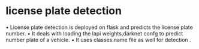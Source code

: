 # license plate detection
•	License plate detection is deployed on flask and predicts the license plate number.
•	It deals with loading the lapi weights,darknet confg to predict number plate of a vehicle.
•	It uses classes.name file as well for detection .

